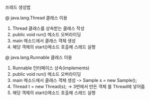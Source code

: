 쓰레드 생성법

@ java.lang.Thread 클래스 이용

1. Thread 클래스를 상속받는 클래스 작성
2. public void run() 메소드 오버라이딩
3. main 메소드에서 클래스 객체 생성
4. 해당 객체의 start()메소드 호출해 스레드 실행



@ java.lang.Runnable 클래스 이용

1. Runnable 인터페이스 상속(implements)
2. public void run() 메소드 오버라이딩
3. main 메소드에서 클래스 객체 생성 -> Sample s = new Sample();
4. Thread t = new Thread(s); -> 3번에서 만든 객체 를 Thread에 넣어줌
5. 해당 객체의 start()메소드 호출해 스레드 실행